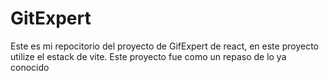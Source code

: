 # GitExpert

Este es mi repocitorio del proyecto de GifExpert de react, en este proyecto utilize el estack de vite. Este proyecto fue como un repaso de lo ya conocido 